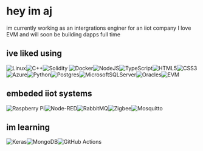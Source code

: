 # hey im aj 
im currently working as an intergrations enginer for an iiot company
I love EVM and will soon be building dapps full time

## ive liked using 
![Linux](https://img.shields.io/badge/Linux-FCC624?style=for-the-badge&logo=linux&logoColor=black)![C++](https://img.shields.io/badge/c++-%2300599C.svg?style=for-the-badge&logo=c%2B%2B&logoColor=white)![Solidity](https://img.shields.io/badge/Solidity-%23363636.svg?style=for-the-badge&logo=solidity&logoColor=white) ![Docker](https://img.shields.io/badge/docker-%230db7ed.svg?style=for-the-badge&logo=docker&logoColor=white)![NodeJS](https://img.shields.io/badge/node.js-6DA55F?style=for-the-badge&logo=node.js&logoColor=white)![TypeScript](https://img.shields.io/badge/typescript-%23007ACC.svg?style=for-the-badge&logo=typescript&logoColor=white)![HTML5](https://img.shields.io/badge/html5-%23E34F26.svg?style=for-the-badge&logo=html5&logoColor=white)![CSS3](https://img.shields.io/badge/css3-%231572B6.svg?style=for-the-badge&logo=css3&logoColor=white)![Azure](https://img.shields.io/badge/azure-%230072C6.svg?style=for-the-badge&logo=microsoftazure&logoColor=white)![Python](https://img.shields.io/badge/python-3670A0?style=for-the-badge&logo=python&logoColor=ffdd54)![Postgres](https://img.shields.io/badge/postgres-%23316192.svg?style=for-the-badge&logo=postgresql&logoColor=white)![MicrosoftSQLServer](https://img.shields.io/badge/Microsoft%20SQL%20Server-CC2927?style=for-the-badge&logo=microsoft%20sql%20server&logoColor=white)![Oracles](https://img.shields.io/badge/Chainlink-375BD2?style=for-the-badge&logo=Chainlink&logoColor=white)![EVM](https://img.shields.io/badge/Ethereum-3C3C3D?style=for-the-badge&logo=Ethereum&logoColor=white)


## embeded iiot systems
![Raspberry Pi](https://img.shields.io/badge/-RaspberryPi-C51A4A?style=for-the-badge&logo=Raspberry-Pi)![Node-RED](https://img.shields.io/badge/Node--RED-%238F0000.svg?style=for-the-badge&logo=node-red&logoColor=white)![RabbitMQ](https://img.shields.io/badge/Rabbitmq-FF6600?style=for-the-badge&logo=rabbitmq&logoColor=white)![Zigbee](https://img.shields.io/badge/zigbee-%23EB0443.svg?style=for-the-badge&logo=zigbee&logoColor=white)![Mosquitto](https://img.shields.io/badge/mosquitto-%233C5280.svg?style=for-the-badge&logo=eclipsemosquitto&logoColor=white)

## im learning 
![Keras](https://img.shields.io/badge/Keras-%23D00000.svg?style=for-the-badge&logo=Keras&logoColor=white)![MongoDB](https://img.shields.io/badge/MongoDB-%234ea94b.svg?style=for-the-badge&logo=mongodb&logoColor=white)![GitHub Actions](https://img.shields.io/badge/github%20actions-%232671E5.svg?style=for-the-badge&logo=githubactions&logoColor=white)


 
